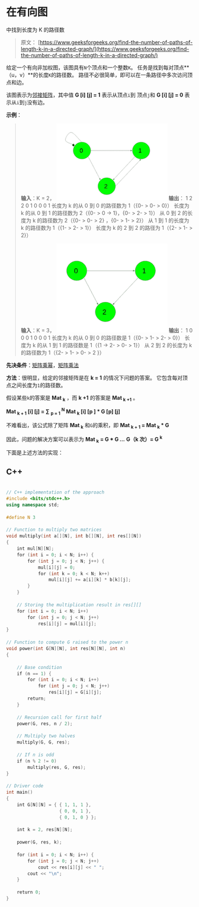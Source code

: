 # 在有向图

中找到长度为 K 的路径数

> 原文： [https://www.geeksforgeeks.org/find-the-number-of-paths-of-length-k-in-a-directed-graph/](https://www.geeksforgeeks.org/find-the-number-of-paths-of-length-k-in-a-directed-graph/)

给定一个有向非加权图，该图具有`N`个顶点和一个整数`K`。 任务是找到每对顶点**（u，v）**的长度`K`的路径数。 路径不必很简单，即可以在一条路径中多次访问顶点和边。

该图表示为[邻接矩阵](http://www.geeksforgeeks.org/graph-and-its-representations/)，其中值 **G [i] [j] = 1** 表示从顶点`i`到 顶点`j`和 **G [i] [j] = 0** 表示从`i`到`j`没有边。

**示例**：

> **输入**：K = 2，
> ![](img/78e899912130bd39bf65cdd52626e851.png)
> **输出**：
> 1 2 2
> 0 1 0
> 0 0 1
> 长度为 k 的从 0 到 0 的路径数为 1（{0- > 0- > 0}）
> 长度为 k 的从 0 到 1 的路径数为 2（{0- > 0 -> 1}，{0- > 2- > 1}）
> 从 0 到 2 的长度为 k 的路径数为 2（{0- > 0- > 2} ，{0- > 1- > 2}）
> 从 1 到 1 的长度为 k 的路径数为 1（{1- > 2- > 1}）
> 长度为 k 的 2 到 2 的路径为 1（{2- > 1- > 2}）
> 
> **输入**：K = 3，
> ![](img/c75d36558b147a6b373a56621645a7af.png)
> **输出**：
> 1 0 0
> 0 1 0
> 0 0 1
> 长度为 k 的从 0 到 0 的路径数是 1（{0- > 1- > 2- > 0}）
> 长度为 k 的从 1 到 1 的路径数是 1（{1 -> 2- > 0- > 1}）
> 从 2 到 2 的长度为 k 的路径数为 1（{2- > 1- > 0- > 2 }）

**先决条件**：[矩阵乘幂](http://www.geeksforgeeks.org/matrix-exponentiation/)，[矩阵乘法](https://www.geeksforgeeks.org/c-program-multiply-two-matrices/)

**方法**：很明显，给定的邻接矩阵是在 **k = 1** 的情况下问题的答案。 它包含每对顶点之间长度为`1`的路径数。

假设某些`k`的答案是 **Mat <sub>k</sub>** ，而 **k +1** 的答案是 **Mat <sub>k +1</sub>** 。

**Mat <sub>k + 1</sub> [i] [j] = ∑ <sub>p = 1</sub> <sup>N</sup> Mat <sub>k</sub> [i] [p ] * G [p] [j]**

不难看出，该公式除了矩阵 **Mat <sub>k</sub>** 和`G`的乘积，即 **Mat <sub>k + 1</sub> = Mat <sub>k</sub> * G**

因此，问题的解决方案可以表示为 **Mat <sub>k</sub> = G * G *…* G（k 次）= G <sup>k</sup>**

下面是上述方法的实现：

## C++

```cpp

// C++ implementation of the approach 
#include <bits/stdc++.h> 
using namespace std; 

#define N 3 

// Function to multiply two matrices 
void multiply(int a[][N], int b[][N], int res[][N]) 
{ 
    int mul[N][N]; 
    for (int i = 0; i < N; i++) { 
        for (int j = 0; j < N; j++) { 
            mul[i][j] = 0; 
            for (int k = 0; k < N; k++) 
                mul[i][j] += a[i][k] * b[k][j]; 
        } 
    } 

    // Storing the multiplication result in res[][] 
    for (int i = 0; i < N; i++) 
        for (int j = 0; j < N; j++) 
            res[i][j] = mul[i][j]; 
} 

// Function to compute G raised to the power n 
void power(int G[N][N], int res[N][N], int n) 
{ 

    // Base condition 
    if (n == 1) { 
        for (int i = 0; i < N; i++) 
            for (int j = 0; j < N; j++) 
                res[i][j] = G[i][j]; 
        return; 
    } 

    // Recursion call for first half 
    power(G, res, n / 2); 

    // Multiply two halves 
    multiply(G, G, res); 

    // If n is odd 
    if (n % 2 != 0) 
        multiply(res, G, res); 
} 

// Driver code 
int main() 
{ 
    int G[N][N] = { { 1, 1, 1 }, 
                    { 0, 0, 1 }, 
                    { 0, 1, 0 } }; 

    int k = 2, res[N][N]; 

    power(G, res, k); 

    for (int i = 0; i < N; i++) { 
        for (int j = 0; j < N; j++) 
            cout << res[i][j] << " "; 
        cout << "\n"; 
    } 

    return 0; 
} 

```